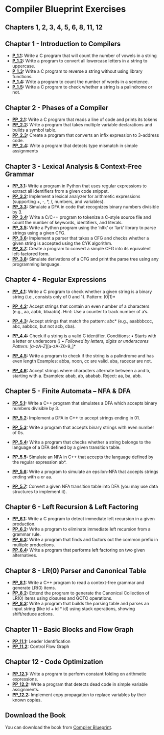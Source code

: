 # Compiler Blueprint Exercises

## Chapters 1, 2, 3, 4, 5, 6, 8, 11, 12


## Chapter 1 - Introduction to Compilers
- **[P_1.1](p_1.1.c):** Write a C program that will count the number of vowels in a string
- **[P_1.2](p_1.2.c):** Write a program to convert all lowercase letters in a string to uppercase.
- **[P_1.3](p_1.3.c):** Write a C program to reverse a string without using library functions.
- **[P_1.4](p_1.4.c):** Write a program to count the number of words in a sentence.
- **[P_1.5](p_1.5.c):** Write a C program to check whether a string is a palindrome or
not.

## Chapter 2 - Phases of a Compiler
- **[PP_2.1](p_2.1.c):** Write a C program that reads a line of code and prints its tokens
- **[PP_2.2](p_2.2.c):** Write a program that takes multiple variable declarations and builds a symbol table.
- **[PP_2.3](p_2.3.c):** Create a program that converts an infix expression to 3-address code.
- **[PP_2.4](p_2.4.c):** Write a program that detects type mismatch in simple assignments

## Chapter 3 - Lexical Analysis & Context-Free Grammar
- **[PP_3.1](p_3.1.py):** Write a program in Python that uses regular expressions to extract all identifiers from a given code snippet.
- **[PP_3.2](p_3.2.py):** Implement a lexical analyzer for arithmetic expressions (supporting +, -, *, /, numbers, and variables).
- **[PP_3.3](p_3.3.py):** Simulate a DFA in code that recognizes binary numbers divisible by 3.
- **[PP_3.4](p_3.4.c):** Write a C/C++ program to tokenize a C-style source file and count the number of keywords, identifiers, and literals.
- **[PP_3.5](p_3.5.py):** Write a Python program using the ‘nltk‘ or ‘lark‘ library to parse strings using a given CFG.  
- **[PP_3.6](p_3.6.py):** Implement a parser that takes a CFG and checks whether a given string is accepted using the CYK algorithm. 
- **[PP_3.7](p_3.7.py):** Create a program to convert a simple CFG into its equivalent left-factored form. 
- **[PP_3.8](p_3.8.py):** Simulate derivations of a CFG and print the parse tree using any programming language.
 

## Chapter 4 - Regular Expressions
- **[PP_4.1](p_4.1.c):** Write a C program to check whether a given string is a binary string (i.e., consists only of 0 and 1). Pattern: (0|1)*
- **[PP_4.2](p_4.2.c):** Accept strings that contain an even number of a characters (e.g., aa, aabb, bbaabb). Hint: Use a counter to track number of a’s.
- **[PP_4.3](p_4.3.c):** Accept strings that match the pattern: a*b*c* (e.g., aaabbbccc, abc, aabbcc, but not acb, cba).

- **[PP_4.4](p_4.4.c):** Check if a string is a valid C identifier. Conditions:
• Starts with a letter or underscore (_)
• Followed by letters, digits or underscores
Pattern: [a-zA-Z_][a-zA-Z0-9_]*
- **[PP_4.5](p_4.5.c):** Write a program to check if the string is a palindrome and has even length Examples: abba, noon, cc are valid. aba, racecar are not.

- **[PP_4.6](p_4.6.c):** Accept strings where characters alternate between a and b, starting with a. Examples: abab, ab, ababab. Reject: aa, ba, abb.


## Chapter 5 - Finite Automata – NFA & DFA
- **[PP_5.1](p_5.1.cpp):** Write a C++ program that simulates a DFA which accepts binary numbers divisible by 3.
- **[PP_5.2](p_5.2.cpp):** Implement a DFA in C++ to accept strings ending in 01.
- **[PP_5.3](p_5.3.cpp):** Write a program that accepts binary strings with even number of 0s.

- **[PP_5.4](p_5.4.cpp):** Write a program that checks whether a string belongs to the language of a DFA defined by a given transition table.
- **[PP_5.5](p_5.5.cpp):** Simulate an NFA in C++ that accepts the language defined by the regular expression ab*.
- **[PP_5.6](p_5.6.cpp):** Write a program to simulate an epsilon-NFA that accepts strings ending with a or aa.
- **[PP_5.7](p_5.7.cpp):** Convert a given NFA transition table into DFA (you may use data structures to implement it).


## Chapter 6 - Left Recursion & Left Factoring
- **[PP_6.1](p_6.1.c):** Write a C program to detect immediate left recursion in a given production.
- **[PP_6.2](p_6.2.c):** Write a program to eliminate immediate left recursion from a grammar rule.
- **[PP_6.3](p_6.3.c):** Write a program that finds and factors out the common prefix in multiple productions.
- **[PP_6.4](p_6.4.c):** Write a program that performs left factoring on two given alternatives.



## Chapter 8 - LR(0) Parser and Canonical Table
- **[PP_8.1](p_8.1.cpp):** Write a C++ program to read a context-free grammar and generate LR(0) items.
- **[PP_8.2](p_8.2.cpp):** Extend the program to generate the Canonical Collection of LR(0) items using closures and GOTO operations. 
- **[PP_8.3](p_8.3.cpp):** Write a program that builds the parsing table and parses an input string (like id + id * id) using stack operations, showing shift/reduce actions.


## Chapter 11 - Basic Blocks and Flow Graph
- **[PP_11.1](p_11.1.cpp):** Leader Identification
- **[PP_11.2](p_11.2.cpp):** Control Flow Graph

## Chapter 12 - Code Optimization
- **[PP_12.1](p_12.1.cpp):** Write a program to perform constant folding on arithmetic expressions.
- **[PP_12.2](p_12.2.cpp):** Write a program that detects dead code in simple variable assignments.
- **[PP_12.2](p_12.3.cpp):** Implement copy propagation to replace variables by their known copies.



## Download the Book
You can download the book from [Compiler Blueprint](https://drive.google.com/file/d/1TRMY7GE4qbrQnGHrVyXrGyO641CmaTYF/view?usp=drive_link).
